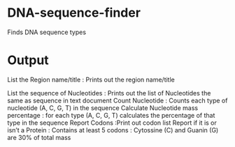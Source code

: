# DNA-sequence-finder
Finds DNA sequence types

# Output
List the Region name/title
: Prints out the region name/title

List the sequence of Nucleotides
: Prints out the list of Nucleotides the same as sequence in text document
Count Nucleotide
: Counts each type of nucleotide (A, C, G, T) in the sequence
Calculate Nucleotide mass percentage
: for each type (A, C, G, T) calculates the percentage of that type in the sequence
Report Codons
:Print out codon list
Report if it is or isn’t a Protein
: Contains at least 5 codons
: Cytossine (C) and Guanin (G) are 30% of total mass


